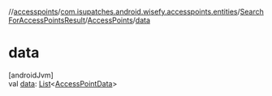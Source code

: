 //[accesspoints](../../../../index.md)/[com.isupatches.android.wisefy.accesspoints.entities](../../index.md)/[SearchForAccessPointsResult](../index.md)/[AccessPoints](index.md)/[data](data.md)

# data

[androidJvm]\
val [data](data.md): [List](https://kotlinlang.org/api/latest/jvm/stdlib/kotlin.collections/-list/index.html)&lt;[AccessPointData](../../-access-point-data/index.md)&gt;
